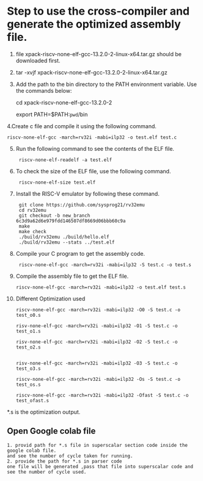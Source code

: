 # Step to  use the cross-compiler and generate the optimized assembly file.


1. file xpack-riscv-none-elf-gcc-13.2.0-2-linux-x64.tar.gz should be downloaded first.
2. tar -xvjf xpack-riscv-none-elf-gcc-13.2.0-2-linux-x64.tar.gz
3. Add the path to the bin directory to the PATH environment variable. Use the commands
below:

    cd xpack-riscv-none-elf-gcc-13.2.0-2

    export PATH=$PATH:`pwd`/bin

4.Create c file and compile it using the following command.

    riscv-none-elf-gcc -march=rv32i -mabi=ilp32 -o test.elf test.c

5. Run the following command to see the contents of the ELF file.

        riscv-none-elf-readelf -a test.elf



6. To check the size of the ELF file, use the following command.

        riscv-none-elf-size test.elf

7. Install the RISC-V emulator by following these command.

        git clone https://github.com/sysprog21/rv32emu
        cd rv32emu
        git checkout -b new_branch 6c3d9a62d6e979fdd146507df8669d06bbb60c9a
        make
        make check
        ./build/rv32emu ./build/hello.elf
        ./build/rv32emu --stats ../test.elf

8. Compile your C program to get the assembly code.
    
        riscv-none-elf-gcc -march=rv32i -mabi=ilp32 -S test.c -o test.s

14. Compile the assembly file to get the ELF file.

        riscv-none-elf-gcc -march=rv32i -mabi=ilp32 -o test.elf test.s
15. Different Optimization used
        
        riscv-none-elf-gcc -march=rv32i -mabi=ilp32 -O0 -S test.c -o test_o0.s

        risv-none-elf-gcc -march=rv32i -mabi=ilp32 -O1 -S test.c -o test_o1.s

        risv-none-elf-gcc -march=rv32i -mabi=ilp32 -O2 -S test.c -o test_o2.s


        risv-none-elf-gcc -march=rv32i -mabi=ilp32 -O3 -S test.c -o test_o3.s

        riscv-none-elf-gcc -march=rv32i -mabi=ilp32 -Os -S test.c -o test_os.s

        riscv-none-elf-gcc -march=rv32i -mabi=ilp32 -Ofast -S test.c -o test_ofast.s


*.s is the optimization output.

## Open Google colab file
    1. provid path for *.s file in superscalar section code inside the google colab file.
    and see the number of cycle taken for running.
    2. provide the path for *.s in parser code
    one file will be generated ,pass that file into superscalar code and see the number of cycle used.
 
